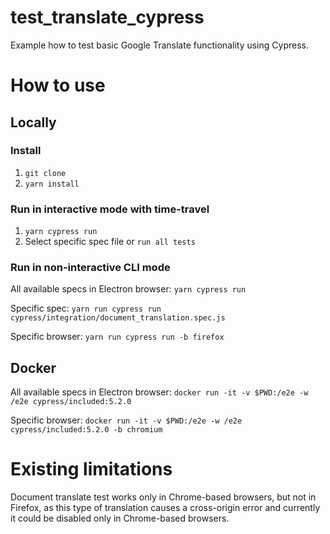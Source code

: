 # test_translate_cypress

Example how to test basic Google Translate functionality using Cypress.

# How to use

## Locally

### Install

1. `git clone`
1. `yarn install`

### Run in interactive mode with time-travel

1. `yarn cypress run`
1. Select specific spec file or `run all tests`

### Run in non-interactive CLI mode

All available specs in Electron browser: `yarn cypress run`

Specific spec: `yarn run cypress run cypress/integration/document_translation.spec.js`

Specific browser: `yarn run cypress run -b firefox`

## Docker

All available specs in Electron browser: `docker run -it -v $PWD:/e2e -w /e2e cypress/included:5.2.0`

Specific browser: `docker run -it -v $PWD:/e2e -w /e2e cypress/included:5.2.0 -b chromium`

# Existing limitations

Document translate test works only in Chrome-based browsers, but not in Firefox, as this type of translation causes a
cross-origin error and currently it could be disabled only in Chrome-based browsers.
